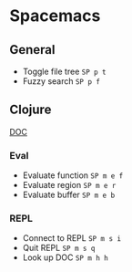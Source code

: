 # Spacemacs

## General

* Toggle file tree    `SP p t`
* Fuzzy search        `SP p f`

## Clojure

[DOC](https://github.com/syl20bnr/spacemacs/tree/master/layers/%2Blang/clojure#key-bindings)

### Eval
* Evaluate function   `SP m e f`
* Evaluate region     `SP m e r`
* Evaluate buffer     `SP m e b`

### REPL
* Connect to REPL     `SP m s i`
* Quit REPL           `SP m s q`
* Look up DOC         `SP m h h`
